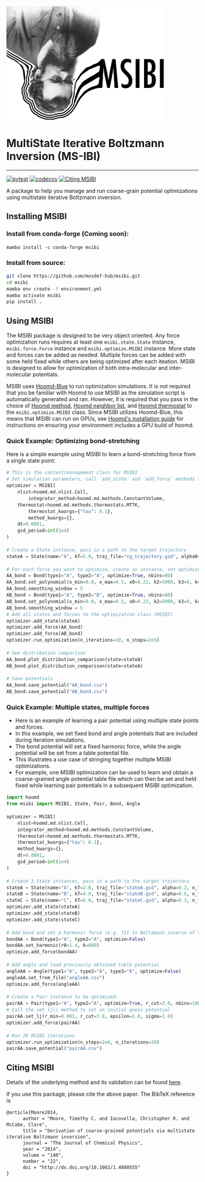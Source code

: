 <img src="/docs/images/msibi.png" height="300">

# MultiState Iterative Boltzmann Inversion (MS-IBI)
----------------------------------------
[![pytest](https://github.com/mosdef-hub/msibi/actions/workflows/pytest.yml/badge.svg)](https://github.com/mosdef-hub/msibi/actions/workflows/pytest.yml)
[![codecov](https://codecov.io/gh/mosdef-hub/msibi/branch/main/graph/badge.svg?token=7NFPBMBN0I)](https://codecov.io/gh/mosdef-hub/msibi)
[![Citing MSIBI](https://img.shields.io/badge/DOI-10.1063%2F1.4880555-blue.svg)](http://dx.doi.org/10.1063/1.4880555)

A package to help you manage and run coarse-grain potential optimizations using multistate iterative Boltzmann inversion.

## Installing MSIBI

### Install from conda-forge (Coming soon):
```
mamba install -c conda-forge msibi
```

### Install from source:
```bash
git clone https://github.com/mosdef-hub/msibi.git
cd msibi
mamba env create -f environment.yml
mamba activate msibi
pip install .
```

## Using MSIBI
The MSIBI package is designed to be very object oriented. Any force optimization runs requires at least one `msibi.state.State` instance, `msibi.force.Force` instance and `msibi.optimize.MSIBI` instance. More state and forces can be added as needed. Multiple forces can be added with some held fixed while others are being optimized after each iteation. MSIBI is designed to allow for optimization of both intra-molecular and inter-molecular potentials.

MSIBI uses [Hoomd-Blue](https://hoomd-blue.readthedocs.io/en/latest/) to run optimization simulations. It is not required that you be familiar with Hoomd to use MSIBI as the simulation script is automatically generated and ran. However, it is required that you pass in the choice of [Hoomd method](https://hoomd-blue.readthedocs.io/en/latest/module-md-methods.html), [Hoomd neighbor list](https://hoomd-blue.readthedocs.io/en/latest/module-md-nlist.html), and [Hoomd thermostat](https://hoomd-blue.readthedocs.io/en/latest/module-md-methods-thermostats.html) to the `msibi.optimize.MSIBI` class. Since MSIBI utilizes Hoomd-Blue, this means that MSIBI can run on GPUs, see [Hoomd's installation guide](https://hoomd-blue.readthedocs.io/en/latest/installation.html) for instructions on ensuring your environment includes a GPU build of hoomd.

### Quick Example: Optimizing bond-stretching
Here is a simple example using MSIBI to learn a bond-stretching force from a single state point:

```python
# This is the context/management class for MSIBI
# Set simulation parameters, call `add_state` and `add_force` methods to store other MSIBI objects.
optimizer = MSIBI(
	nlist=hoomd.md.nlist.Cell,
    	integrator_method=hoomd.md.methods.ConstantVolume,
	thermostat=hoomd.md.methods.thermostats.MTTK,
    	thermostat_kwargs={"tau": 0.1},
    	method_kwargs={},
	dt=0.0001,
	gsd_period=int(1e4)
)

# Create a State instance, pass in a path to the target trajectory
stateA = State(name="A", kT=5.0, traj_file="cg_trajectory.gsd", alpha0=0.7, n_frames=100)

# For each force you want to optimize, create an instance, set optimize=True
AA_bond = Bond(type1="A", type2="A", optimize=True, nbins=80)
AA_bond.set_polynomial(x_min=0.0, x_max=0.5, x0=0.22, k2=5000, k3=0, k4=0)
AA_bond.smoothing_window = 5
AB_bond = Bond(type1="A", type2="B", optimize=True, nbins=80)
AB_bond.set_polynomial(x_min=0.0, x_max=0.5, x0=0.22, k2=5000, k3=0, k4=0)
AB_bond.smoothing_window = 5
# Add all states and forces to the optimization class (MSIBI)
optimizer.add_state(stateA)
optimizer.add_force(AA_bond)
optimizer.add_force(AB_bond)
optimizer.run_optimization(n_iterations=10, n_steps=2e5)

# See distribution comparison
AA_bond.plot_distribution_comparison(state=stateA)
AB_bond.plot_distribution_comparison(state=stateA)

# Save potentials
AA_bond.save_potential("AA_bond.csv")
AB_bond.save_potential("AB_bond.csv")
```

### Quick Example: Multiple states, multiple forces
- Here is an example of learning a pair potential using multiple state points and forces.
- In this example, we set fixed bond and angle potentials that are included during iteration simulations.
- The bond potential will set a fixed harmonic force, while the angle potential will be set from a table potential file.
- This illustrates a use case of stringing together multiple MSIBI optimizations.
- For example, one MSIBI optimization can be used to learn and obtain a coarse-grained angle potential table file which can then be set and held fixed while learning pair potentials in a subsequent MSIBI optimization.

```python
import hoomd
from msibi import MSIBI, State, Pair, Bond, Angle

optimizer = MSIBI(
	nlist=hoomd.md.nlist.Cell,
	integrator_method=hoomd.md.methods.ConstantVolume,
	thermostat=hoomd.md.methods.thermostats.MTTK,
	thermostat_kwargs={"tau": 0.1},
	method_kwargs={},
	dt=0.0001,
	gsd_period=int(1e4)
)

# Create 3 State instances, pass in a path to the target trajectory
stateA = State(name="A", kT=2.0, traj_file="stateA.gsd", alpha=0.2, n_frames=50)
stateB = State(name="B", kT=4.0, traj_file="stateB.gsd", alpha=0.5, n_frames=50)
stateC = State(name="C", kT=6.0, traj_file="stateC.gsd", alpha=0.3, n_frames=50)
optimizer.add_state(stateA)
optimizer.add_state(stateB)
optimizer.add_state(stateC)

# Add bond and set a harmonic force (e.g. fit to Boltzmann inverse of the distribtion)
bondAA = Bond(type1="A", type2="A", optimize=False)
bondAA.set_harmonic(r0=1.4, k=800)
optimize.add_force(bondAA)

# Add angle and load previously obtained table potential
angleAA = Angle(type1="A", type2="A", type3="A", optimize=False)
angleAA.set_from_file("angleAA.csv")
optimize.add_force(angleAA)

# Create a Pair instance to be optimized.
pairAA = Pair(type1="A", type2="A", optimize=True, r_cut=3.0, nbins=100)
# Call the set_lj() method to set an initial guess potential
pairAA.set_lj(r_min=0.001, r_cut=3.0, epsilon=1.0, sigma=1.0)
optimizer.add_force(pairAA)

# Run 20 MSIBI iterations
optimizer.run_optimization(n_steps=2e6, n_iterations=20)
pairAA.save_potential("pairAA.csv")
```


## Citing MSIBI
Details of the underlying method and its validation can be found [here](http://dx.doi.org/10.1063/1.4880555).

If you use this package, please cite the above paper. The BibTeX reference is
```
@article{Moore2014,
      author = "Moore, Timothy C. and Iacovella, Christopher R. and McCabe, Clare",
      title = "Derivation of coarse-grained potentials via multistate iterative Boltzmann inversion",
      journal = "The Journal of Chemical Physics",
      year = "2014",
      volume = "140",
      number = "22",
      doi = "http://dx.doi.org/10.1063/1.4880555"
}
```
